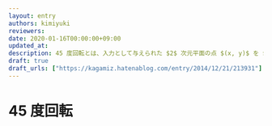 ```yaml
---
layout: entry
authors: kimiyuki
reviewers:
date: 2020-01-16T00:00:00+09:00
updated_at:
description: 45 度回転とは、入力として与えられた $2$ 次元平面の点 $(x, y)$ を $(x-y, x+y)$ や $(x+y, x-y)$ に変換してから扱うこと。
draft: true
draft_urls: ["https://kagamiz.hatenablog.com/entry/2014/12/21/213931"]
---
```


# 45 度回転
